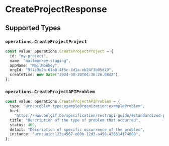 # CreateProjectResponse


## Supported Types

### `operations.CreateProjectProject`

```typescript
const value: operations.CreateProjectProject = {
  id: "my-project",
  name: "mailmonkey-staging",
  appName: "MailMonkey",
  orgId: "9f7c3e2a-61b8-4f5c-8d1a-eb24f3b05d79",
  createTime: new Date("2024-08-20T04:36:26.084Z"),
};
```

### `operations.CreateProjectAPIProblem`

```typescript
const value: operations.CreateProjectAPIProblem = {
  type: "urn:problem-type:exampleOrganization:exampleProblem",
  href:
    "https://www.belgif.be/specification/rest/api-guide/#standardized-problem-types",
  title: "Description of the type of problem that occurred",
  status: 400,
  detail: "Description of specific occurrence of the problem",
  instance: "urn:uuid:123e4567-e89b-12d3-a456-426614174000",
};
```

